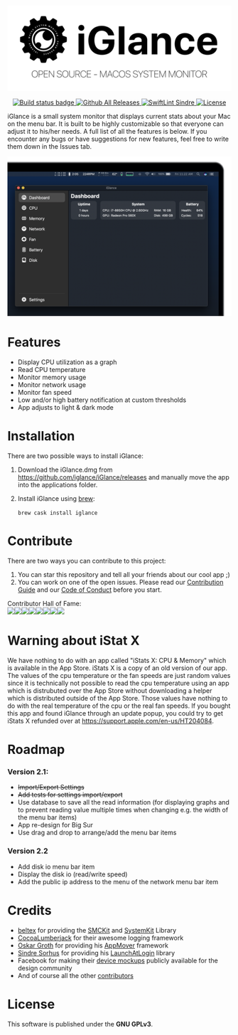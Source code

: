 <p align="center"><img width="800" src="readme_images/logo.png" alt="iGlance logo"/></p>

<p align="center">
   <a href="https://github.com/iglance/iGlance/actions?query=workflow%3ABuild">
      <img src="https://github.com/iglance/iGlance/workflows/Build/badge.svg" alt="Build status badge"/>
   </a>
   <a href="https://github.com/iglance/iGlance/releases">
      <img src="https://img.shields.io/github/downloads/iglance/iGlance/latest/total.svg?colorB=orange" alt="Github All Releases"/>
   </a>
   <a href="https://github.com/sindresorhus/swiftlint-sindre">
      <img src="https://img.shields.io/badge/SwiftLint-Sindre-hotpink.svg" alt="SwiftLint Sindre"/>
   </a>
   <a href="https://github.com/iglance/iGlance/blob/master/LICENSE">
      <img src="https://img.shields.io/github/license/iglance/iGlance?color=lightgrey" alt="License"/>
   </a>
</p>

iGlance is a small system monitor that displays current stats about your Mac on the menu bar. It is built to be highly customizable so that everyone can adjust it to his/her needs. A full list of all the features is below. If you encounter any bugs or have suggestions for new features, feel free to write them down in the Issues tab.

<p align="center">
<img src="readme_images/iGlance_Preview.png" title="iGlance Preview" alt="iGlance Preview"/>
</p>

# Features

- Display CPU utilization as a graph
- Read CPU temperature
- Monitor memory usage
- Monitor network usage
- Monitor fan speed
- Low and/or high battery notification at custom thresholds
- App adjusts to light & dark mode

# Installation

There are two possible ways to install iGlance:

1. Download the iGlance.dmg from https://github.com/iglance/iGlance/releases and manually move the app into the applications folder.
2. Install iGlance using [brew](https://brew.sh):

   `brew cask install iglance`

# Contribute

There are two ways you can contribute to this project:

1. You can star this repository and tell all your friends about our cool app ;)
2. You can work on one of the open issues. Please read our [Contribution Guide](https://github.com/iglance/iGlance/blob/master/.github/CONTRIBUTING.md) and our [Code of Conduct](https://github.com/iglance/iGlance/blob/master/.github/CODE_OF_CONDUCT.md) before you start.

Contributor Hall of Fame:  
[![](https://sourcerer.io/fame/D0miH/iglance/iGlance/images/0)](https://sourcerer.io/fame/D0miH/iglance/iGlance/links/0)[![](https://sourcerer.io/fame/D0miH/iglance/iGlance/images/1)](https://sourcerer.io/fame/D0miH/iglance/iGlance/links/1)[![](https://sourcerer.io/fame/D0miH/iglance/iGlance/images/2)](https://sourcerer.io/fame/D0miH/iglance/iGlance/links/2)[![](https://sourcerer.io/fame/D0miH/iglance/iGlance/images/3)](https://sourcerer.io/fame/D0miH/iglance/iGlance/links/3)[![](https://sourcerer.io/fame/D0miH/iglance/iGlance/images/4)](https://sourcerer.io/fame/D0miH/iglance/iGlance/links/4)[![](https://sourcerer.io/fame/D0miH/iglance/iGlance/images/5)](https://sourcerer.io/fame/D0miH/iglance/iGlance/links/5)[![](https://sourcerer.io/fame/D0miH/iglance/iGlance/images/6)](https://sourcerer.io/fame/D0miH/iglance/iGlance/links/6)[![](https://sourcerer.io/fame/D0miH/iglance/iGlance/images/7)](https://sourcerer.io/fame/D0miH/iglance/iGlance/links/7)

# Warning about iStat X

We have nothing to do with an app called "iStats X: CPU & Memory" which is available in the App Store. iStats X is a copy of an old version of our app. The values of the cpu temperature or the fan speeds are just random values since it is technically not possible to read the cpu temperature using an app which is distrubuted over the App Store without downloading a helper which is distributed outside of the App Store. Those values have nothing to do with the real temperature of the cpu or the real fan speeds. If you bought this app and found iGlance through an update popup, you could try to get iStats X refunded over at https://support.apple.com/en-us/HT204084.

# Roadmap

### Version 2.1:

- ~~Import/Export Settings~~
- ~~Add tests for settings import/export~~
- Use database to save all the read information (for displaying graphs and to prevent reading value multiple times when changing e.g. the width of the menu bar items)
- App re-design for Big Sur
- Use drag and drop to arrange/add the menu bar items

### Version 2.2

- Add disk io menu bar item
- Display the disk io (read/write speed)
- Add the public ip address to the menu of the network menu bar item

# Credits

- [beltex](https://github.com/beltex) for providing the [SMCKit](https://github.com/beltex/SMCKit) and [SystemKit](https://github.com/beltex/SystemKit) Library
- [CocoaLumberjack](https://github.com/CocoaLumberjack/CocoaLumberjack) for their awesome logging framework
- [Oskar Groth](https://github.com/OskarGroth) for providing his [AppMover](https://github.com/OskarGroth/AppMover) framework
- [Sindre Sorhus](https://github.com/sindresorhus) for providing his [LaunchAtLogin](https://github.com/sindresorhus/LaunchAtLogin) library
- Facebook for making their [device mockups](https://facebook.design/devices) publicly available for the design community
- And of course all the other [contributors](https://github.com/iglance/iGlance/graphs/contributors)

# License

This software is published under the <b>GNU GPLv3</b>.
